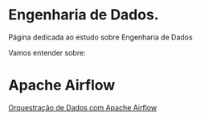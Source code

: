 # Engenharia de Dados.

Página dedicada ao estudo sobre Engenharia de Dados

Vamos entender sobre:

# Apache Airflow

<div> 
<p><a href="https://github.com/JosiTubaroski/Apache_Airflow_Princial">Orquestração de Dados com Apache Airflow</a></p>
</div> 

